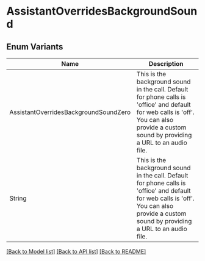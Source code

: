 # AssistantOverridesBackgroundSound

## Enum Variants

| Name | Description |
|---- | -----|
| AssistantOverridesBackgroundSoundZero | This is the background sound in the call. Default for phone calls is &#39;office&#39; and default for web calls is &#39;off&#39;. You can also provide a custom sound by providing a URL to an audio file. |
| String | This is the background sound in the call. Default for phone calls is &#39;office&#39; and default for web calls is &#39;off&#39;. You can also provide a custom sound by providing a URL to an audio file. |

[[Back to Model list]](../README.md#documentation-for-models) [[Back to API list]](../README.md#documentation-for-api-endpoints) [[Back to README]](../README.md)


